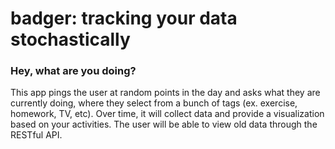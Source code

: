 # badger: tracking your data stochastically

### Hey, what are you doing?

This app pings the user at random points in the day and asks what they are currently doing, where they select from a bunch of tags (ex. exercise, homework, TV, etc). Over time, it will collect data and provide a visualization based on your activities. The user will be able to view old data through the RESTful API.
